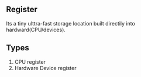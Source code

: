 ## Register
Its a tiny ulttra-fast storage location built directily into hardward(CPU/devices).

## Types
1) CPU register
2) Hardware Device register
